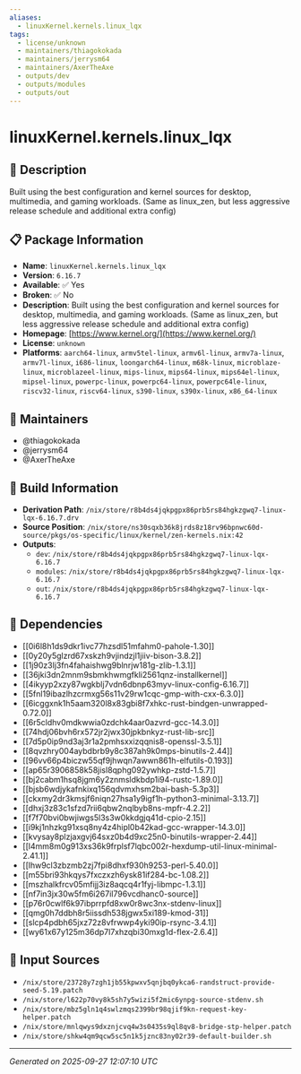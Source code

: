 ```yaml
---
aliases:
  - linuxKernel.kernels.linux_lqx
tags:
  - license/unknown
  - maintainers/thiagokokada
  - maintainers/jerrysm64
  - maintainers/AxerTheAxe
  - outputs/dev
  - outputs/modules
  - outputs/out
---
```


# linuxKernel.kernels.linux_lqx

## 📝 Description

Built using the best configuration and kernel sources for desktop, multimedia, and gaming workloads. (Same as linux_zen, but less aggressive release schedule and additional extra config)

## 📋 Package Information

- **Name**: `linuxKernel.kernels.linux_lqx`
- **Version**: `6.16.7`
- **Available**: ✅ Yes
- **Broken**: ✅ No
- **Description**: Built using the best configuration and kernel sources for desktop, multimedia, and gaming workloads. (Same as linux_zen, but less aggressive release schedule and additional extra config)
- **Homepage**: [https://www.kernel.org/](https://www.kernel.org/)
- **License**: `unknown`
- **Platforms**: `aarch64-linux`, `armv5tel-linux`, `armv6l-linux`, `armv7a-linux`, `armv7l-linux`, `i686-linux`, `loongarch64-linux`, `m68k-linux`, `microblaze-linux`, `microblazeel-linux`, `mips-linux`, `mips64-linux`, `mips64el-linux`, `mipsel-linux`, `powerpc-linux`, `powerpc64-linux`, `powerpc64le-linux`, `riscv32-linux`, `riscv64-linux`, `s390-linux`, `s390x-linux`, `x86_64-linux`
## 👥 Maintainers

- @thiagokokada
- @jerrysm64
- @AxerTheAxe


## 🔧 Build Information

- **Derivation Path**: `/nix/store/r8b4ds4jqkpgpx86prb5rs84hgkzgwq7-linux-lqx-6.16.7.drv`
- **Source Position**: `/nix/store/ns30sqxb36k8jrds8z18rv96bpnwc60d-source/pkgs/os-specific/linux/kernel/zen-kernels.nix:42`
- **Outputs**:
  - `dev`:  `/nix/store/r8b4ds4jqkpgpx86prb5rs84hgkzgwq7-linux-lqx-6.16.7`
  - `modules`:  `/nix/store/r8b4ds4jqkpgpx86prb5rs84hgkzgwq7-linux-lqx-6.16.7`
  - `out`:  `/nix/store/r8b4ds4jqkpgpx86prb5rs84hgkzgwq7-linux-lqx-6.16.7`

## 🔗 Dependencies

- [[0i6l8h1ds9dkr1ivc77hzsdl51mfahm0-pahole-1.30]]
- [[0y20y5glzrd67xskzh9vjindzjl1jiiv-bison-3.8.2]]
- [[1j90z3lj3fn4fahaishwg9blnrjw181g-zlib-1.3.1]]
- [[36jki3dn2mnm9sbmkhwmgfkli2561qnz-installkernel]]
- [[4ikyyp2xzy87wgkblj7vdn6dbnp63myv-linux-config-6.16.7]]
- [[5fnl19ibazlhzcrmxg56s11v29rw1cqc-gmp-with-cxx-6.3.0]]
- [[6icggxnk1h5aam320l8x83gbi8f7xhkc-rust-bindgen-unwrapped-0.72.0]]
- [[6r5cldhv0mdkwwia0zdchk4aar0azvrd-gcc-14.3.0]]
- [[74hdj06bvh6rx572jr2jwx30jpkbnkyz-rust-lib-src]]
- [[7d5p0ip9nd3aj3r1a2pmhsxxizqqnis8-openssl-3.5.1]]
- [[8qvzhry004aybdbrb9y8c387ah9k0mps-binutils-2.44]]
- [[96vv66p4biczw55qf9jhwqn7awwn861h-elfutils-0.193]]
- [[ap65r3906858k58jisl8qphg092ywhkp-zstd-1.5.7]]
- [[bj2cabm1hsq8jgm6y2znmsldkbdp1i94-rustc-1.89.0]]
- [[bjsb6wdjykafnkixq156qdvmxhsm2bai-bash-5.3p3]]
- [[ckxmy2dr3kmsjf6niqn27hsa1y9igf1h-python3-minimal-3.13.7]]
- [[dhxj3z83c1sfzd7rii6qbw2nqlbyb8ns-mpfr-4.2.2]]
- [[f7f70bvi0bwjiwgs5l3s3w0kkdgjq41d-cpio-2.15]]
- [[i9kj1nhzkg91xsq8ny4z4hipl0b42kad-gcc-wrapper-14.3.0]]
- [[kvysay8plzjaxgvj64sxz0b4d9xc25n0-binutils-wrapper-2.44]]
- [[l4mm8m0g913xs36k9frplsf7lqbc002r-hexdump-util-linux-minimal-2.41.1]]
- [[lhw9cl3zbzmb2zj7fpi8dhxf930h9253-perl-5.40.0]]
- [[m55bri93hkqys7fxczxzh6ysk81if284-bc-1.08.2]]
- [[mszhalkfrcv05mfijj3iz8aqcq4r1fyj-libmpc-1.3.1]]
- [[nf7in3jx30w5fm6i267il796vcdhanc0-source]]
- [[p76r0cwlf6k97ibprrpfd8xw0r8wc3nx-stdenv-linux]]
- [[qmg0h7ddbh8r5iissdh538jgwx5xi189-kmod-31]]
- [[slcp4pdbh65jxz72z8vfrwwp4yki90ip-rsync-3.4.1]]
- [[wy61x67y125m36dp7l7xhzqbi30mxg1d-flex-2.6.4]]

## 📁 Input Sources

- `/nix/store/23728y7zgh1jb55kpwxv5qnjbq0ykca6-randstruct-provide-seed-5.19.patch`
- `/nix/store/l622p70vy8k5sh7y5wizi5f2mic6ynpg-source-stdenv.sh`
- `/nix/store/mbz5gln1q4swlzmqs2399br98qjif9kn-request-key-helper.patch`
- `/nix/store/mnlqwys9dxznjcvq4w3s0435s9ql8qv8-bridge-stp-helper.patch`
- `/nix/store/shkw4qm9qcw5sc5n1k5jznc83ny02r39-default-builder.sh`

---
*Generated on 2025-09-27 12:07:10 UTC*
